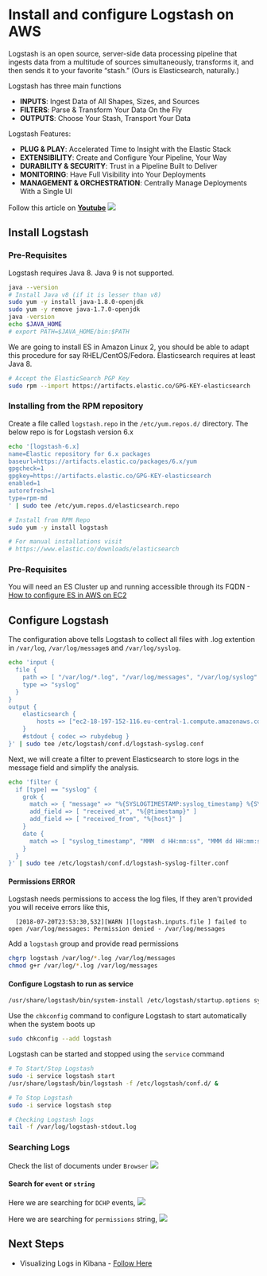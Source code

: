 # Install and configure Logstash on AWS
Logstash is an open source, server-side data processing pipeline that ingests data from a multitude of sources simultaneously, transforms it, and then sends it to your favorite “stash.” (Ours is Elasticsearch, naturally.)

Logstash has three main functions
 - **INPUTS**: Ingest Data of All Shapes, Sizes, and Sources
 - **FILTERS**: Parse & Transform Your Data On the Fly
 - **OUTPUTS**: Choose Your Stash, Transport Your Data

 Logstash Features:
 - **PLUG & PLAY**: Accelerated Time to Insight with the Elastic Stack
 - **EXTENSIBILITY**: Create and Configure Your Pipeline, Your Way
 - **DURABILITY & SECURITY**: Trust in a Pipeline Built to Deliver
 - **MONITORING**: Have Full Visibility into Your Deployments
 - **MANAGEMENT & ORCHESTRATION**: Centrally Manage Deployments With a Single UI

Follow this article on **[Youtube](https://www.youtube.com/channel/UC_evcfxhjjui5hChhLE08tQ/playlists)**
![](https://raw.githubusercontent.com/miztiik/elk-stack/master/images/elk.png)
## Install Logstash

### Pre-Requisites
Logstash requires Java 8. Java 9 is not supported. 
```sh
java --version
# Install Java v8 (if it is lesser than v8)
sudo yum -y install java-1.8.0-openjdk
sudo yum -y remove java-1.7.0-openjdk
java -version
echo $JAVA_HOME
# export PATH=$JAVA_HOME/bin:$PATH 
```

We are going to install ES in Amazon Linux 2, you should be able to adapt this procedure for say RHEL/CentOS/Fedora.
Elasticsearch requires at least Java 8.
```sh
# Accept the ElasticSearch PGP Key
sudo rpm --import https://artifacts.elastic.co/GPG-KEY-elasticsearch
```
### Installing from the RPM repository
Create a file called `logstash.repo` in the `/etc/yum.repos.d/` directory. The below repo is for Logstash version 6.x
```sh
echo '[logstash-6.x]
name=Elastic repository for 6.x packages
baseurl=https://artifacts.elastic.co/packages/6.x/yum
gpgcheck=1
gpgkey=https://artifacts.elastic.co/GPG-KEY-elasticsearch
enabled=1
autorefresh=1
type=rpm-md
' | sudo tee /etc/yum.repos.d/elasticsearch.repo

# Install from RPM Repo
sudo yum -y install logstash

# For manual installations visit
# https://www.elastic.co/downloads/elasticsearch
```
### Pre-Requisites

You will need an ES Cluster up and running accessible through its FQDN - [How to configure ES in AWS on EC2](https://github.com/miztiik/elk-stack/tree/master/ElasticSearch)

## Configure Logstash
The configuration above tells Logstash to collect all files with .log extention in `/var/log`, `/var/log/message`s and `/var/log/syslog`.

```sh
echo 'input {
  file {
    path => [ "/var/log/*.log", "/var/log/messages", "/var/log/syslog" ]
    type => "syslog"
  }
}
output {
    elasticsearch {
        hosts => ["ec2-18-197-152-116.eu-central-1.compute.amazonaws.com:9200"]
    }
    #stdout { codec => rubydebug }
}' | sudo tee /etc/logstash/conf.d/logstash-syslog.conf
```
Next, we will create a filter to prevent Elasticsearch to store logs in the message field and simplify the analysis.
```sh
echo 'filter {
  if [type] == "syslog" {
    grok {
      match => { "message" => "%{SYSLOGTIMESTAMP:syslog_timestamp} %{SYSLOGHOST:syslog_hostname} %{DATA:syslog_program}(?:\[%{POSINT:syslog_pid}\])?: %{GREEDYDATA:syslog_message}" }
      add_field => [ "received_at", "%{@timestamp}" ]
      add_field => [ "received_from", "%{host}" ]
    }
    date {
      match => [ "syslog_timestamp", "MMM  d HH:mm:ss", "MMM dd HH:mm:ss" ]
    }
  }
}' | sudo tee /etc/logstash/conf.d/logstash-syslog-filter.conf
```
#### Permissions ERROR
Logstash needs permissions to access the log files, If they aren't provided you will receive errors like this,
```pre
  [2018-07-20T23:53:30,532][WARN ][logstash.inputs.file ] failed to open /var/log/messages: Permission denied - /var/log/messages
```

Add a `logstash` group and provide read permissions 
```sh
chgrp logstash /var/log/*.log /var/log/messages
chmod g+r /var/log/*.log /var/log/messages
```


#### Configure Logstash to run as service
```sh
/usr/share/logstash/bin/system-install /etc/logstash/startup.options sysv
```

Use the `chkconfig` command to configure Logstash to start automatically when the system boots up
```sh
sudo chkconfig --add logstash
```
Logstash can be started and stopped using the `service` command
```sh
# To Start/Stop Logstash 
sudo -i service logstash start
/usr/share/logstash/bin/logstash -f /etc/logstash/conf.d/ &

# To Stop Logstash 
sudo -i service logstash stop

# Checking Logstash logs
tail -f /var/log/logstash-stdout.log
```


### Searching Logs
Check the list of documents under `Browser`
![](https://raw.githubusercontent.com/miztiik/elk-stack/master/images/ELK-Indices-00.png)

#### Search for `event` or `string`
Here we are searching for `DCHP` events,
![](https://raw.githubusercontent.com/miztiik/elk-stack/master/images/ELK-Search-00.png)

Here we are searching for `permissions` string,
![](https://raw.githubusercontent.com/miztiik/elk-stack/master/images/ELK-Search-01.png)

## Next Steps
 - Visualizing Logs in Kibana - [Follow Here]()